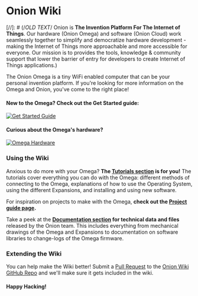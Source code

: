 # Onion Wiki

[//]: # (/*OLD TEXT*/ Onion is **The Invention Platform For The Internet of Things**. Our hardware (Onion Omega) and software (Onion Cloud) work seamlessly together to simplify and democratize hardware development - making the Internet of Things more approachable and more accessible for everyone. Our mission is to provides the tools, knowledge & community support that lower the barrier of entry for developers to create Internet of Things applications.)

The Onion Omega is a tiny WiFi enabled computer that can be your personal invention platform. If you're looking for more information on the Omega and Onion, you've come to the right place!


#### New to the Omega? Check out the Get Started guide:

[![Get Started Guide](http://i.imgur.com/vG9e4yX.jpg)](./Get-Started)


#### Curious about the Omega's hardware?
[![Omega Hardware](http://i.imgur.com/rZgiCQB.png)](./Documentation/Hardware/Omega-Hardware)




### Using the Wiki

Anxious to do more with your Omega? **The [Tutorials section](./Tutorials/Contents) is for you!** The tutorials cover everything you can do with the Omega: different methods of connecting to the Omega, explanations of how to use the Operating System, using the different Expansions, and installing and using new software.

For inspiration on projects to make with the Omega, **check out the [Project guide page](./Documentation/Contents).** 

Take a peek at the **[Documentation section](./Documentation/Contents) for technical data and files** released by the Onion team. This includes everything from mechanical drawings of the Omega and Expansions to documentation on software libraries to change-logs of the Omega firmware.



### Extending the Wiki

You can help make the Wiki better! Submit a [Pull Request](https://help.github.com/articles/creating-a-pull-request/) to the [Onion Wiki GitHub Repo](https://github.com/OnionIoT/wiki) and we'll make sure it gets included in the wiki.



#### Happy Hacking!

